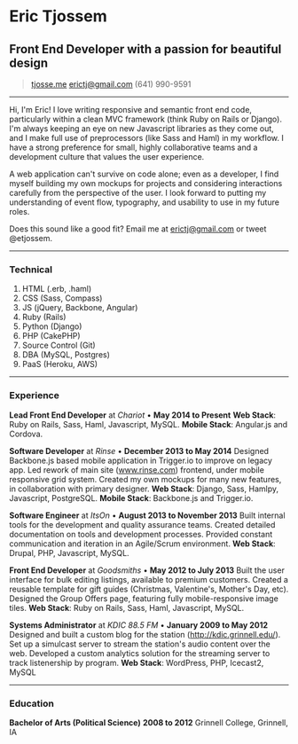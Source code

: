 # Eric Tjossem
## Front End Developer with a passion for beautiful design

> [tjosse.me](http://www.tjosse.me)
> [erictj@gmail.com](mailto:erictj@gmail.com)
> (641) 990-9591

------

Hi, I'm Eric! I love writing responsive and semantic front end code, particularly within a clean MVC framework (think Ruby on Rails or Django). I'm always keeping an eye on new Javascript libraries as they come out, and I make full use of preprocessors (like Sass and Haml) in my workflow. I have a strong preference for small, highly collaborative teams and a development culture that values the user experience.

A web application can't survive on code alone; even as a developer, I find myself building my own mockups for projects and considering interactions carefully from the perspective of the user. I look forward to putting my understanding of event flow, typography, and usability to use in my future roles.

Does this sound like a good fit? Email me at erictj@gmail.com or tweet @etjossem.

------

### Technical

1. HTML (.erb, .haml)
1. CSS (Sass, Compass)
1. JS (jQuery, Backbone, Angular)
1. Ruby (Rails)
1. Python (Django)
1. PHP (CakePHP)
1. Source Control (Git)
1. DBA (MySQL, Postgres)
1. PaaS (Heroku, AWS)

------

### Experience


**Lead Front End Developer** at *Chariot* • __May 2014 to Present__
  **Web Stack**: Ruby on Rails, Sass, Haml, Javascript, MySQL.
  **Mobile Stack**: Angular.js and Cordova.

**Software Developer** at *Rinse* • __December 2013 to May 2014__
  Designed Backbone.js based mobile application in Trigger.io to improve on legacy app.
  Led rework of main site (www.rinse.com) frontend, under mobile responsive grid system.
  Created my own mockups for many new features, in collaboration with primary designer.
  **Web Stack**: Django, Sass, Hamlpy, Javascript, PostgreSQL. 
  **Mobile Stack**: Backbone.js and Trigger.io.

**Software Engineer** at *ItsOn* • __August 2013 to November 2013__
  Built internal tools for the development and quality assurance teams.
  Created detailed documentation on tools and development processes.
  Provided constant communication and iteration in an Agile/Scrum environment.
  **Web Stack**: Drupal, PHP, Javascript, MySQL.

**Front End Developer** at *Goodsmiths* • __May 2012 to July 2013__
  Built the user interface for bulk editing listings, available to premium customers.
  Created a reusable template for gift guides (Christmas, Valentine's, Mother's Day, etc).
  Designed the Group Offers page, featuring fully mobile-responsive image tiles.
  **Web Stack**: Ruby on Rails, Sass, Haml, Javascript, MySQL.

**Systems Administrator** at *KDIC 88.5 FM* • __January 2009 to May 2012__
  Designed and built a custom blog for the station (http://kdic.grinnell.edu/).
  Set up a simulcast server to stream the station's audio content over the web.
  Developed a custom analytics solution for the streaming server to track listenership by program.
  **Web Stack**: WordPress, PHP, Icecast2, MySQL

------

### Education

**Bachelor of Arts (Political Science)** __2008 to 2012__
  Grinnell College, Grinnell, IA